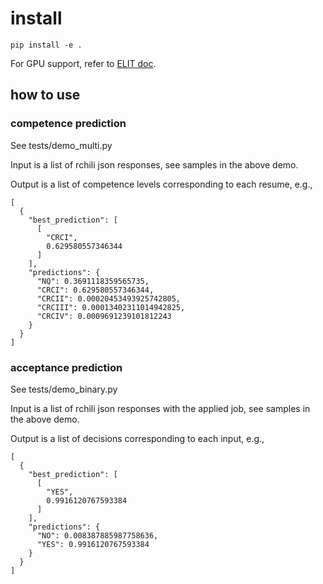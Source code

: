 # install

```
pip install -e .
```

For GPU support, refer to [ELIT doc](https://github.com/emorynlp/elit/blob/main/docs/getting_started.md).

## how to use

### competence prediction

See tests/demo_multi.py

Input is a list of rchili json responses, see samples in the above demo.

Output is a list of competence levels corresponding to each resume, e.g., 

```
[
  {
    "best_prediction": [
      [
        "CRCI",
        0.629580557346344
      ]
    ],
    "predictions": {
      "NQ": 0.3691118359565735,
      "CRCI": 0.629580557346344,
      "CRCII": 0.00020453493925742805,
      "CRCIII": 0.00013402311014942825,
      "CRCIV": 0.0009691239101812243
    }
  }
]
```

### acceptance prediction

See tests/demo_binary.py

Input is a list of rchili json responses with the applied job, see samples in the above demo.

Output is a list of decisions corresponding to each input, e.g., 

```
[
  {
    "best_prediction": [
      [
        "YES",
        0.9916120767593384
      ]
    ],
    "predictions": {
      "NO": 0.008387885987758636,
      "YES": 0.9916120767593384
    }
  }
]
```

